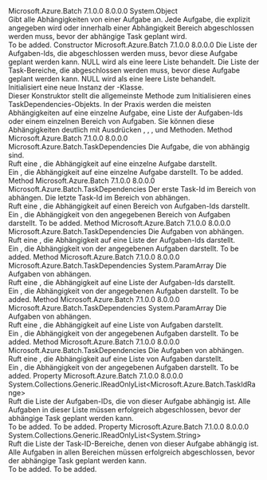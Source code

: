 <Type Name="TaskDependencies" FullName="Microsoft.Azure.Batch.TaskDependencies">
  <TypeSignature Language="C#" Value="public class TaskDependencies" />
  <TypeSignature Language="ILAsm" Value=".class public auto ansi beforefieldinit TaskDependencies extends System.Object" />
  <TypeSignature Language="DocId" Value="T:Microsoft.Azure.Batch.TaskDependencies" />
  <TypeSignature Language="VB.NET" Value="Public Class TaskDependencies" />
  <TypeSignature Language="F#" Value="type TaskDependencies = class&#xA;    interface ITransportObjectProvider&lt;TaskDependencies&gt;&#xA;    interface IPropertyMetadata&#xA;    interface IModifiable&#xA;    interface IReadOnly" />
  <AssemblyInfo>
    <AssemblyName>Microsoft.Azure.Batch</AssemblyName>
    <AssemblyVersion>7.1.0.0</AssemblyVersion>
    <AssemblyVersion>8.0.0.0</AssemblyVersion>
  </AssemblyInfo>
  <Base>
    <BaseTypeName>System.Object</BaseTypeName>
  </Base>
  <Interfaces />
  <Docs>
    <summary>
            Gibt alle Abhängigkeiten von einer Aufgabe an. Jede Aufgabe, die explizit angegeben wird oder innerhalb einer Abhängigkeit Bereich abgeschlossen werden muss, bevor der abhängige Task geplant wird.
            </summary>
    <remarks>To be added.</remarks>
  </Docs>
  <Members>
    <Member MemberName=".ctor">
      <MemberSignature Language="C#" Value="public TaskDependencies (System.Collections.Generic.IEnumerable&lt;string&gt; taskIds, System.Collections.Generic.IEnumerable&lt;Microsoft.Azure.Batch.TaskIdRange&gt; taskIdRanges);" />
      <MemberSignature Language="ILAsm" Value=".method public hidebysig specialname rtspecialname instance void .ctor(class System.Collections.Generic.IEnumerable`1&lt;string&gt; taskIds, class System.Collections.Generic.IEnumerable`1&lt;class Microsoft.Azure.Batch.TaskIdRange&gt; taskIdRanges) cil managed" />
      <MemberSignature Language="DocId" Value="M:Microsoft.Azure.Batch.TaskDependencies.#ctor(System.Collections.Generic.IEnumerable{System.String},System.Collections.Generic.IEnumerable{Microsoft.Azure.Batch.TaskIdRange})" />
      <MemberSignature Language="VB.NET" Value="Public Sub New (taskIds As IEnumerable(Of String), taskIdRanges As IEnumerable(Of TaskIdRange))" />
      <MemberSignature Language="F#" Value="new Microsoft.Azure.Batch.TaskDependencies : seq&lt;string&gt; * seq&lt;Microsoft.Azure.Batch.TaskIdRange&gt; -&gt; Microsoft.Azure.Batch.TaskDependencies" Usage="new Microsoft.Azure.Batch.TaskDependencies (taskIds, taskIdRanges)" />
      <MemberType>Constructor</MemberType>
      <AssemblyInfo>
        <AssemblyName>Microsoft.Azure.Batch</AssemblyName>
        <AssemblyVersion>7.1.0.0</AssemblyVersion>
        <AssemblyVersion>8.0.0.0</AssemblyVersion>
      </AssemblyInfo>
      <Parameters>
        <Parameter Name="taskIds" Type="System.Collections.Generic.IEnumerable&lt;System.String&gt;" />
        <Parameter Name="taskIdRanges" Type="System.Collections.Generic.IEnumerable&lt;Microsoft.Azure.Batch.TaskIdRange&gt;" />
      </Parameters>
      <Docs>
        <param name="taskIds">Die Liste der Aufgaben-Ids, die abgeschlossen werden muss, bevor diese Aufgabe geplant werden kann. NULL wird als eine leere Liste behandelt.</param>
        <param name="taskIdRanges">Die Liste der Task-Bereiche, die abgeschlossen werden muss, bevor diese Aufgabe geplant werden kann. NULL wird als eine leere Liste behandelt.</param>
        <summary>
            Initialisiert eine neue Instanz der <see cref="T:Microsoft.Azure.Batch.TaskDependencies" />-Klasse.
            </summary>
        <remarks>Dieser Konstruktor stellt die allgemeinste Methode zum Initialisieren eines TaskDependencies-Objekts.
            In der Praxis werden die meisten Abhängigkeiten auf eine einzelne Aufgabe, eine Liste der Aufgaben-Ids oder einem einzelnen Bereich von Aufgaben. Sie können diese Abhängigkeiten deutlich mit Ausdrücken <see cref="M:Microsoft.Azure.Batch.TaskDependencies.OnId(System.String)" />, <see cref="M:Microsoft.Azure.Batch.TaskDependencies.OnIds(System.String[])" />, <see cref="M:Microsoft.Azure.Batch.TaskDependencies.OnTasks(Microsoft.Azure.Batch.CloudTask[])" />, und <see cref="M:Microsoft.Azure.Batch.TaskDependencies.OnIdRange(System.Int32,System.Int32)" /> Methoden.</remarks>
      </Docs>
    </Member>
    <Member MemberName="OnId">
      <MemberSignature Language="C#" Value="public static Microsoft.Azure.Batch.TaskDependencies OnId (string id);" />
      <MemberSignature Language="ILAsm" Value=".method public static hidebysig class Microsoft.Azure.Batch.TaskDependencies OnId(string id) cil managed" />
      <MemberSignature Language="DocId" Value="M:Microsoft.Azure.Batch.TaskDependencies.OnId(System.String)" />
      <MemberSignature Language="VB.NET" Value="Public Shared Function OnId (id As String) As TaskDependencies" />
      <MemberSignature Language="F#" Value="static member OnId : string -&gt; Microsoft.Azure.Batch.TaskDependencies" Usage="Microsoft.Azure.Batch.TaskDependencies.OnId id" />
      <MemberType>Method</MemberType>
      <AssemblyInfo>
        <AssemblyName>Microsoft.Azure.Batch</AssemblyName>
        <AssemblyVersion>7.1.0.0</AssemblyVersion>
        <AssemblyVersion>8.0.0.0</AssemblyVersion>
      </AssemblyInfo>
      <ReturnValue>
        <ReturnType>Microsoft.Azure.Batch.TaskDependencies</ReturnType>
      </ReturnValue>
      <Parameters>
        <Parameter Name="id" Type="System.String" />
      </Parameters>
      <Docs>
        <param name="id">Die Aufgabe, die von abhängig sind.</param>
        <summary>
            Ruft eine <see cref="T:Microsoft.Azure.Batch.TaskDependencies" /> , die Abhängigkeit auf eine einzelne Aufgabe darstellt.
            </summary>
        <returns>Ein <see cref="T:Microsoft.Azure.Batch.TaskDependencies" /> , die Abhängigkeit auf eine einzelne Aufgabe darstellt.</returns>
        <remarks>To be added.</remarks>
      </Docs>
    </Member>
    <Member MemberName="OnIdRange">
      <MemberSignature Language="C#" Value="public static Microsoft.Azure.Batch.TaskDependencies OnIdRange (int start, int end);" />
      <MemberSignature Language="ILAsm" Value=".method public static hidebysig class Microsoft.Azure.Batch.TaskDependencies OnIdRange(int32 start, int32 end) cil managed" />
      <MemberSignature Language="DocId" Value="M:Microsoft.Azure.Batch.TaskDependencies.OnIdRange(System.Int32,System.Int32)" />
      <MemberSignature Language="VB.NET" Value="Public Shared Function OnIdRange (start As Integer, end As Integer) As TaskDependencies" />
      <MemberSignature Language="F#" Value="static member OnIdRange : int * int -&gt; Microsoft.Azure.Batch.TaskDependencies" Usage="Microsoft.Azure.Batch.TaskDependencies.OnIdRange (start, end)" />
      <MemberType>Method</MemberType>
      <AssemblyInfo>
        <AssemblyName>Microsoft.Azure.Batch</AssemblyName>
        <AssemblyVersion>7.1.0.0</AssemblyVersion>
        <AssemblyVersion>8.0.0.0</AssemblyVersion>
      </AssemblyInfo>
      <ReturnValue>
        <ReturnType>Microsoft.Azure.Batch.TaskDependencies</ReturnType>
      </ReturnValue>
      <Parameters>
        <Parameter Name="start" Type="System.Int32" />
        <Parameter Name="end" Type="System.Int32" />
      </Parameters>
      <Docs>
        <param name="start">Der erste Task-Id im Bereich von abhängen.</param>
        <param name="end">Die letzte Task-Id im Bereich von abhängen.</param>
        <summary>
            Ruft eine <see cref="T:Microsoft.Azure.Batch.TaskDependencies" /> , die Abhängigkeit auf einen Bereich von Aufgaben-Ids darstellt.
            </summary>
        <returns>Ein <see cref="T:Microsoft.Azure.Batch.TaskDependencies" /> , die Abhängigkeit von den angegebenen Bereich von Aufgaben darstellt.</returns>
        <remarks>To be added.</remarks>
      </Docs>
    </Member>
    <Member MemberName="OnIds">
      <MemberSignature Language="C#" Value="public static Microsoft.Azure.Batch.TaskDependencies OnIds (System.Collections.Generic.IEnumerable&lt;string&gt; ids);" />
      <MemberSignature Language="ILAsm" Value=".method public static hidebysig class Microsoft.Azure.Batch.TaskDependencies OnIds(class System.Collections.Generic.IEnumerable`1&lt;string&gt; ids) cil managed" />
      <MemberSignature Language="DocId" Value="M:Microsoft.Azure.Batch.TaskDependencies.OnIds(System.Collections.Generic.IEnumerable{System.String})" />
      <MemberSignature Language="VB.NET" Value="Public Shared Function OnIds (ids As IEnumerable(Of String)) As TaskDependencies" />
      <MemberSignature Language="F#" Value="static member OnIds : seq&lt;string&gt; -&gt; Microsoft.Azure.Batch.TaskDependencies" Usage="Microsoft.Azure.Batch.TaskDependencies.OnIds ids" />
      <MemberType>Method</MemberType>
      <AssemblyInfo>
        <AssemblyName>Microsoft.Azure.Batch</AssemblyName>
        <AssemblyVersion>7.1.0.0</AssemblyVersion>
        <AssemblyVersion>8.0.0.0</AssemblyVersion>
      </AssemblyInfo>
      <ReturnValue>
        <ReturnType>Microsoft.Azure.Batch.TaskDependencies</ReturnType>
      </ReturnValue>
      <Parameters>
        <Parameter Name="ids" Type="System.Collections.Generic.IEnumerable&lt;System.String&gt;" />
      </Parameters>
      <Docs>
        <param name="ids">Die Aufgaben von abhängen.</param>
        <summary>
            Ruft eine <see cref="T:Microsoft.Azure.Batch.TaskDependencies" /> , die Abhängigkeit auf eine Liste der Aufgaben-Ids darstellt.
            </summary>
        <returns>Ein <see cref="T:Microsoft.Azure.Batch.TaskDependencies" /> , die Abhängigkeit von der angegebenen Aufgaben darstellt.</returns>
        <remarks>To be added.</remarks>
      </Docs>
    </Member>
    <Member MemberName="OnIds">
      <MemberSignature Language="C#" Value="public static Microsoft.Azure.Batch.TaskDependencies OnIds (params string[] ids);" />
      <MemberSignature Language="ILAsm" Value=".method public static hidebysig class Microsoft.Azure.Batch.TaskDependencies OnIds(string[] ids) cil managed" />
      <MemberSignature Language="DocId" Value="M:Microsoft.Azure.Batch.TaskDependencies.OnIds(System.String[])" />
      <MemberSignature Language="VB.NET" Value="Public Shared Function OnIds (ParamArray ids As String()) As TaskDependencies" />
      <MemberSignature Language="F#" Value="static member OnIds : string[] -&gt; Microsoft.Azure.Batch.TaskDependencies" Usage="Microsoft.Azure.Batch.TaskDependencies.OnIds ids" />
      <MemberType>Method</MemberType>
      <AssemblyInfo>
        <AssemblyName>Microsoft.Azure.Batch</AssemblyName>
        <AssemblyVersion>7.1.0.0</AssemblyVersion>
        <AssemblyVersion>8.0.0.0</AssemblyVersion>
      </AssemblyInfo>
      <ReturnValue>
        <ReturnType>Microsoft.Azure.Batch.TaskDependencies</ReturnType>
      </ReturnValue>
      <Parameters>
        <Parameter Name="ids" Type="System.String[]">
          <Attributes>
            <Attribute>
              <AttributeName>System.ParamArray</AttributeName>
            </Attribute>
          </Attributes>
        </Parameter>
      </Parameters>
      <Docs>
        <param name="ids">Die Aufgaben von abhängen.</param>
        <summary>
            Ruft eine <see cref="T:Microsoft.Azure.Batch.TaskDependencies" /> , die Abhängigkeit auf eine Liste der Aufgaben-Ids darstellt.
            </summary>
        <returns>Ein <see cref="T:Microsoft.Azure.Batch.TaskDependencies" /> , die Abhängigkeit von der angegebenen Aufgaben darstellt.</returns>
        <remarks>To be added.</remarks>
      </Docs>
    </Member>
    <Member MemberName="OnTasks">
      <MemberSignature Language="C#" Value="public static Microsoft.Azure.Batch.TaskDependencies OnTasks (params Microsoft.Azure.Batch.CloudTask[] tasks);" />
      <MemberSignature Language="ILAsm" Value=".method public static hidebysig class Microsoft.Azure.Batch.TaskDependencies OnTasks(class Microsoft.Azure.Batch.CloudTask[] tasks) cil managed" />
      <MemberSignature Language="DocId" Value="M:Microsoft.Azure.Batch.TaskDependencies.OnTasks(Microsoft.Azure.Batch.CloudTask[])" />
      <MemberSignature Language="VB.NET" Value="Public Shared Function OnTasks (ParamArray tasks As CloudTask()) As TaskDependencies" />
      <MemberSignature Language="F#" Value="static member OnTasks : Microsoft.Azure.Batch.CloudTask[] -&gt; Microsoft.Azure.Batch.TaskDependencies" Usage="Microsoft.Azure.Batch.TaskDependencies.OnTasks tasks" />
      <MemberType>Method</MemberType>
      <AssemblyInfo>
        <AssemblyName>Microsoft.Azure.Batch</AssemblyName>
        <AssemblyVersion>7.1.0.0</AssemblyVersion>
        <AssemblyVersion>8.0.0.0</AssemblyVersion>
      </AssemblyInfo>
      <ReturnValue>
        <ReturnType>Microsoft.Azure.Batch.TaskDependencies</ReturnType>
      </ReturnValue>
      <Parameters>
        <Parameter Name="tasks" Type="Microsoft.Azure.Batch.CloudTask[]">
          <Attributes>
            <Attribute>
              <AttributeName>System.ParamArray</AttributeName>
            </Attribute>
          </Attributes>
        </Parameter>
      </Parameters>
      <Docs>
        <param name="tasks">Die Aufgaben von abhängen.</param>
        <summary>
            Ruft eine <see cref="T:Microsoft.Azure.Batch.TaskDependencies" /> , die Abhängigkeit auf eine Liste von Aufgaben darstellt.
            </summary>
        <returns>Ein <see cref="T:Microsoft.Azure.Batch.TaskDependencies" /> , die Abhängigkeit von der angegebenen Aufgaben darstellt.</returns>
        <remarks>To be added.</remarks>
      </Docs>
    </Member>
    <Member MemberName="OnTasks">
      <MemberSignature Language="C#" Value="public static Microsoft.Azure.Batch.TaskDependencies OnTasks (System.Collections.Generic.IEnumerable&lt;Microsoft.Azure.Batch.CloudTask&gt; tasks);" />
      <MemberSignature Language="ILAsm" Value=".method public static hidebysig class Microsoft.Azure.Batch.TaskDependencies OnTasks(class System.Collections.Generic.IEnumerable`1&lt;class Microsoft.Azure.Batch.CloudTask&gt; tasks) cil managed" />
      <MemberSignature Language="DocId" Value="M:Microsoft.Azure.Batch.TaskDependencies.OnTasks(System.Collections.Generic.IEnumerable{Microsoft.Azure.Batch.CloudTask})" />
      <MemberSignature Language="VB.NET" Value="Public Shared Function OnTasks (tasks As IEnumerable(Of CloudTask)) As TaskDependencies" />
      <MemberSignature Language="F#" Value="static member OnTasks : seq&lt;Microsoft.Azure.Batch.CloudTask&gt; -&gt; Microsoft.Azure.Batch.TaskDependencies" Usage="Microsoft.Azure.Batch.TaskDependencies.OnTasks tasks" />
      <MemberType>Method</MemberType>
      <AssemblyInfo>
        <AssemblyName>Microsoft.Azure.Batch</AssemblyName>
        <AssemblyVersion>7.1.0.0</AssemblyVersion>
        <AssemblyVersion>8.0.0.0</AssemblyVersion>
      </AssemblyInfo>
      <ReturnValue>
        <ReturnType>Microsoft.Azure.Batch.TaskDependencies</ReturnType>
      </ReturnValue>
      <Parameters>
        <Parameter Name="tasks" Type="System.Collections.Generic.IEnumerable&lt;Microsoft.Azure.Batch.CloudTask&gt;" />
      </Parameters>
      <Docs>
        <param name="tasks">Die Aufgaben von abhängen.</param>
        <summary>
            Ruft eine <see cref="T:Microsoft.Azure.Batch.TaskDependencies" /> , die Abhängigkeit auf eine Liste von Aufgaben darstellt.
            </summary>
        <returns>Ein <see cref="T:Microsoft.Azure.Batch.TaskDependencies" /> , die Abhängigkeit von der angegebenen Aufgaben darstellt.</returns>
        <remarks>To be added.</remarks>
      </Docs>
    </Member>
    <Member MemberName="TaskIdRanges">
      <MemberSignature Language="C#" Value="public System.Collections.Generic.IReadOnlyList&lt;Microsoft.Azure.Batch.TaskIdRange&gt; TaskIdRanges { get; }" />
      <MemberSignature Language="ILAsm" Value=".property instance class System.Collections.Generic.IReadOnlyList`1&lt;class Microsoft.Azure.Batch.TaskIdRange&gt; TaskIdRanges" />
      <MemberSignature Language="DocId" Value="P:Microsoft.Azure.Batch.TaskDependencies.TaskIdRanges" />
      <MemberSignature Language="VB.NET" Value="Public ReadOnly Property TaskIdRanges As IReadOnlyList(Of TaskIdRange)" />
      <MemberSignature Language="F#" Value="member this.TaskIdRanges : System.Collections.Generic.IReadOnlyList&lt;Microsoft.Azure.Batch.TaskIdRange&gt;" Usage="Microsoft.Azure.Batch.TaskDependencies.TaskIdRanges" />
      <MemberType>Property</MemberType>
      <AssemblyInfo>
        <AssemblyName>Microsoft.Azure.Batch</AssemblyName>
        <AssemblyVersion>7.1.0.0</AssemblyVersion>
        <AssemblyVersion>8.0.0.0</AssemblyVersion>
      </AssemblyInfo>
      <ReturnValue>
        <ReturnType>System.Collections.Generic.IReadOnlyList&lt;Microsoft.Azure.Batch.TaskIdRange&gt;</ReturnType>
      </ReturnValue>
      <Docs>
        <summary>
            Ruft die Liste der Aufgaben-IDs, die von dieser Aufgabe abhängig ist. Alle Aufgaben in dieser Liste müssen erfolgreich abgeschlossen, bevor der abhängige Task geplant werden kann.
            </summary>
        <value>To be added.</value>
        <remarks>To be added.</remarks>
      </Docs>
    </Member>
    <Member MemberName="TaskIds">
      <MemberSignature Language="C#" Value="public System.Collections.Generic.IReadOnlyList&lt;string&gt; TaskIds { get; }" />
      <MemberSignature Language="ILAsm" Value=".property instance class System.Collections.Generic.IReadOnlyList`1&lt;string&gt; TaskIds" />
      <MemberSignature Language="DocId" Value="P:Microsoft.Azure.Batch.TaskDependencies.TaskIds" />
      <MemberSignature Language="VB.NET" Value="Public ReadOnly Property TaskIds As IReadOnlyList(Of String)" />
      <MemberSignature Language="F#" Value="member this.TaskIds : System.Collections.Generic.IReadOnlyList&lt;string&gt;" Usage="Microsoft.Azure.Batch.TaskDependencies.TaskIds" />
      <MemberType>Property</MemberType>
      <AssemblyInfo>
        <AssemblyName>Microsoft.Azure.Batch</AssemblyName>
        <AssemblyVersion>7.1.0.0</AssemblyVersion>
        <AssemblyVersion>8.0.0.0</AssemblyVersion>
      </AssemblyInfo>
      <ReturnValue>
        <ReturnType>System.Collections.Generic.IReadOnlyList&lt;System.String&gt;</ReturnType>
      </ReturnValue>
      <Docs>
        <summary>
            Ruft die Liste der Task-ID-Bereiche, denen von dieser Aufgabe abhängig ist. Alle Aufgaben in allen Bereichen müssen erfolgreich abgeschlossen, bevor der abhängige Task geplant werden kann.
            </summary>
        <value>To be added.</value>
        <remarks>To be added.</remarks>
      </Docs>
    </Member>
  </Members>
</Type>